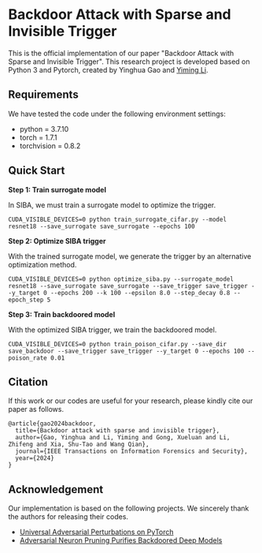 # Backdoor Attack with Sparse and Invisible Trigger

This is the official implementation of our paper "Backdoor Attack with Sparse and Invisible Trigger". This research project is developed based on Python 3 and Pytorch, created by Yinghua Gao and [Yiming Li](https://liyiming.tech/).

## Requirements

We have tested the code under the following environment settings:

- python = 3.7.10
- torch = 1.7.1
- torchvision = 0.8.2

## Quick Start

**Step 1: Train surrogate model**

In SIBA, we must train a surrogate model to optimize the trigger.

```
CUDA_VISIBLE_DEVICES=0 python train_surrogate_cifar.py --model resnet18 --save_surrogate save_surrogate --epochs 100
```

**Step 2: Optimize SIBA trigger**

With the trained surrogate model, we generate the trigger by an alternative optimization method.

```
CUDA_VISIBLE_DEVICES=0 python optimize_siba.py --surrogate_model resnet18 --save_surrogate save_surrogate --save_trigger save_trigger --y_target 0 --epochs 200 --k 100 --epsilon 8.0 --step_decay 0.8 --epoch_step 5
```
**Step 3: Train backdoored model**

With the optimized SIBA trigger, we train the backdoored model.

```
CUDA_VISIBLE_DEVICES=0 python train_poison_cifar.py --save_dir save_backdoor --save_trigger save_trigger --y_target 0 --epochs 100 --poison_rate 0.01
```

## Citation

If this work or our codes are useful for your research, please kindly cite our paper as follows.

```
@article{gao2024backdoor,
  title={Backdoor attack with sparse and invisible trigger},
  author={Gao, Yinghua and Li, Yiming and Gong, Xueluan and Li, Zhifeng and Xia, Shu-Tao and Wang Qian},
  journal={IEEE Transactions on Information Forensics and Security},
  year={2024}
}
```

## Acknowledgement

Our implementation is based on the following projects. We sincerely thank the authors for releasing their codes.

- [Universal Adversarial Perturbations on PyTorch](https://github.com/kenny-co/sgd-uap-torch)
- [Adversarial Neuron Pruning Purifies Backdoored Deep Models](https://github.com/csdongxian/ANP_backdoor)
